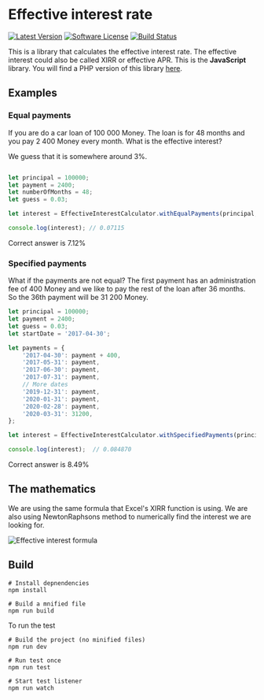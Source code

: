 # Effective interest rate

[![Latest Version](https://img.shields.io/github/release/nyholm/effective-interest-rate-js.svg?style=flat-square)](https://github.com/nyholm/effective-interest-rate-js/releases)
[![Software License](https://img.shields.io/badge/license-MIT-brightgreen.svg?style=flat-square)](LICENSE)
[![Build Status](https://img.shields.io/travis/Nyholm/effective-interest-rate-js.svg?style=flat-square)](https://travis-ci.org/Nyholm/effective-interest-rate-js)

This is a library that calculates the effective interest rate. The effective interest could also be called XIRR or
effective APR. This is the **JavaScript** library. You will find a PHP version of this library 
[here](https://github.com/Nyholm/effective-interest-rate).

## Examples

### Equal payments

If you are do a car loan of 100 000 Money. The loan is for 48 months and you pay 2 400 Money every month. What is the 
effective interest?

We guess that it is somewhere around 3%. 

```js

let principal = 100000;
let payment = 2400;
let numberOfMonths = 48;
let guess = 0.03;

let interest = EffectiveInterestCalculator.withEqualPayments(principal, payment, numberOfMonths, guess);

console.log(interest); // 0.07115
```

Correct answer is 7.12%

### Specified payments

What if the payments are not equal? The first payment has an administration fee of 400 Money and we like to pay the rest
of the loan after 36 months. So the 36th payment will be 31 200 Money. 

```js
let principal = 100000;
let payment = 2400;
let guess = 0.03;
let startDate = '2017-04-30';

let payments = {
    '2017-04-30': payment + 400,
    '2017-05-31': payment,
    '2017-06-30': payment,
    '2017-07-31': payment,
    // More dates
    '2019-12-31': payment,
    '2020-01-31': payment,
    '2020-02-28': payment,
    '2020-03-31': 31200,
};

let interest = EffectiveInterestCalculator.withSpecifiedPayments(principal, startDate, payments, guess);

console.log(interest);  // 0.084870
```

Correct answer is 8.49%

## The mathematics

We are using the same formula that Excel's XIRR function is using. We are also using NewtonRaphsons method to numerically
find the interest we are looking for. 

![Effective interest formula](https://raw.githubusercontent.com/Nyholm/effective-interest-rate/master/doc/images/xirr_equation.png)

## Build

```cli
# Install depnendencies
npm install

# Build a mnified file
npm run build
```

To run the test
```cli
# Build the project (no minified files)
npm run dev

# Run test once
npm run test

# Start test listener
npm run watch
```